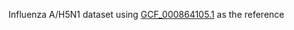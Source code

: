 Influenza A/H5N1 dataset using [GCF_000864105.1](https://www.ncbi.nlm.nih.gov/datasets/genome/GCF_000864105.1/) as the reference
